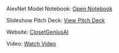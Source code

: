 <p>
  AlexNet Model Notebook: 
  <a href="https://colab.research.google.com/drive/1GSHqKluNbzOgPkruQXC08VxBSidCp3Lj?usp=sharing" target="_blank">
    Open Notebook
  </a>
</p>
<p>
  Slideshow Pitch Deck: 
  <a href="https://docs.google.com/presentation/d/1lnTu8TFqcND1K0rUHt4npA06OEFZi9oo8bpbvfD5as0/edit?usp=sharing" target="_blank">
    View Pitch Deck
  </a>
</p>
<p>
  Website: 
  <a href="https://tinyurl.com/ClosetGeniusai" target="_blank">
    ClosetGeniusAI
  </a>
</p>
<p>
  Video: 
  <a href="[https://youtu.be/aFZ5A1wO1yo](https://youtu.be/1dUcpAU7KtI)" target="_blank">
    Watch Video
  </a>
</p>
